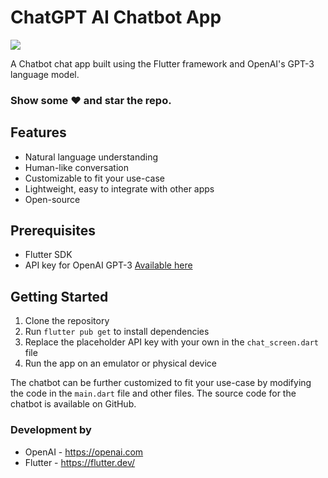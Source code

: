 # ChatGPT AI Chatbot App

<img src = "chat_gpt_1.png">
<p>
A Chatbot chat app built using the Flutter framework and OpenAI's GPT-3 language model.
</p>

### Show some :heart: and star the repo.


## Features

- Natural language understanding
- Human-like conversation
- Customizable to fit your use-case
- Lightweight, easy to integrate with other apps
- Open-source

## Prerequisites

- Flutter SDK
- API key for OpenAI GPT-3 [Available here](https://beta.openai.com/account/api-keys)

## Getting Started

1. Clone the repository
2. Run `flutter pub get` to install dependencies
3. Replace the placeholder API key with your own in the `chat_screen.dart` file
4. Run the app on an emulator or physical device

The chatbot can be further customized to fit your use-case by modifying the code in the `main.dart` file and other files. The source code for the chatbot is available on GitHub.

### Development by

- OpenAI - https://openai.com
- Flutter - https://flutter.dev/


